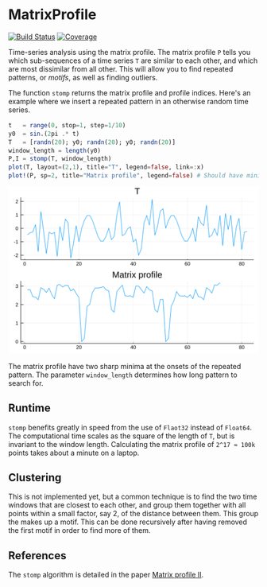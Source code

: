 # MatrixProfile

[![Build Status](https://github.com/baggepinnen/MatrixProfile.jl/workflows/CI/badge.svg)](https://github.com/baggepinnen/MatrixProfile.jl/actions)
[![Coverage](https://codecov.io/gh/baggepinnen/MatrixProfile.jl/branch/master/graph/badge.svg)](https://codecov.io/gh/baggepinnen/MatrixProfile.jl)

Time-series analysis using the matrix profile. The matrix profile `P` tells you which sub-sequences of a time series `T` are similar to each other, and which are most dissimilar from all other. This will allow you to find repeated patterns, or *motifs*, as well as finding outliers.

The function `stomp` returns the matrix profile and profile indices. Here's an example where we insert a repeated pattern in an otherwise random time series.
```julia
t   = range(0, stop=1, step=1/10)
y0  = sin.(2pi .* t)
T   = [randn(20); y0; randn(20); y0; randn(20)]
window_length = length(y0)
P,I = stomp(T, window_length)
plot(T, layout=(2,1), title="T", legend=false, link=:x)
plot!(P, sp=2, title="Matrix profile", legend=false) # Should have minima at 21 and 52
```
![matrix_profile](mp.svg)

The matrix profile have two sharp minima at the onsets of the repeated pattern. The parameter `window_length` determines how long pattern to search for.

## Runtime
`stomp` benefits greatly in speed from the use of `Flaot32` instead of `Float64`. The computational time scales as the square of the length of `T`, but is invariant to the window length. Calculating the matrix profile of `2^17 ≈ 100k` points takes about a minute on a laptop.

## Clustering
This is not implemented yet, but a common technique is to find the two time windows that are closest to each other, and group them together with all points within a small factor, say 2, of the distance between them. This group the makes up a motif. This can be done recursively after having removed the first motif in order to find more of them.

## References
The `stomp` algorithm is detailed in the paper [Matrix profile II](https://www.cs.ucr.edu/~eamonn/STOMP_GPU_final_submission_camera_ready.pdf).
